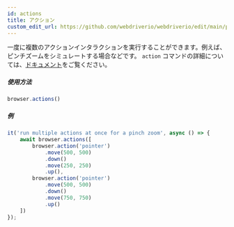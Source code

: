 ```yaml
---
id: actions
title: アクション
custom_edit_url: https://github.com/webdriverio/webdriverio/edit/main/packages/webdriverio/src/commands/browser/actions.ts
---
```


一度に複数のアクションインタラクションを実行することができます。例えば、ピンチズームをシミュレートする場合などです。
`action` コマンドの詳細については、[ドキュメント](/docs/api/browser/action)をご覧ください。

##### 使用方法

```js
browser.actions()
```

##### 例

```js title="action.js"
it('run multiple actions at once for a pinch zoom', async () => {
    await browser.actions([
        browser.action('pointer')
            .move(500, 500)
            .down()
            .move(250, 250)
            .up(),
        browser.action('pointer')
            .move(500, 500)
            .down()
            .move(750, 750)
            .up()
    ])
});
```